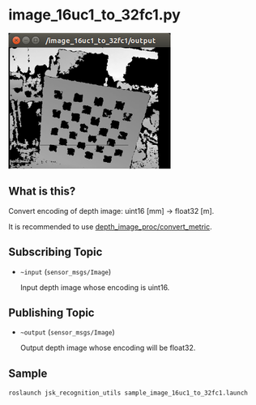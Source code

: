 # image_16uc1_to_32fc1.py

![](images/image_16uc1_to_32fc1.png)

## What is this?

Convert encoding of depth image: uint16 [mm] -> float32 [m].

It is recommended to use [depth_image_proc/convert_metric](http://wiki.ros.org/depth_image_proc).


## Subscribing Topic

* `~input` (`sensor_msgs/Image`)

  Input depth image whose encoding is uint16.


## Publishing Topic

* `~output` (`sensor_msgs/Image`)

  Output depth image whose encoding will be float32.


## Sample

```bash
roslaunch jsk_recognition_utils sample_image_16uc1_to_32fc1.launch
```
